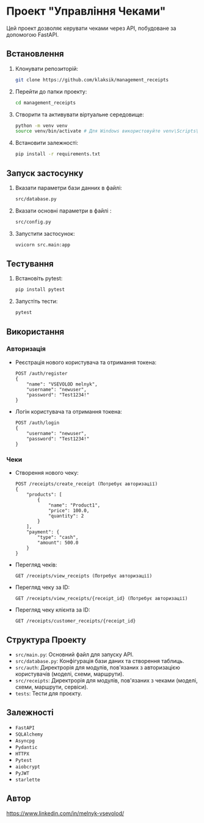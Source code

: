 # Проект "Управління Чеками"

Цей проект дозволяє керувати чеками через API, побудоване за допомогою FastAPI.

## Встановлення

1. Клонувати репозиторій:
    ```sh
    git clone https://github.com/klaksik/management_receipts
    ```

2. Перейти до папки проекту:
    ```sh
    cd management_receipts
    ```

3. Створити та активувати віртуальне середовище:
    ```sh
    python -m venv venv
    source venv/bin/activate # Для Windows використовуйте venv\Scripts\activate
    ```

4. Встановити залежності:
    ```sh
    pip install -r requirements.txt
    ```

## Запуск застосунку

1. Вказати параметри бази данних в файлі:
    ```sh
    src/database.py
    ```
2. Вказати основні параметри в файлі :
    ```sh
    src/config.py
    ```

2. Запустити застосунок:
    ```sh
    uvicorn src.main:app
    ```

## Тестування

1. Встановіть pytest:
    ```sh
    pip install pytest
    ```

2. Запустіть тести:
    ```sh
    pytest
    ```

## Використання

### Авторизація

- Реєстрація нового користувача та отримання токена:
    ```
    POST /auth/register
    {
        "name": "VSEVOLOD melnyk",
        "username": "newuser",
        "password": "Test1234!"
    }
    ```
  
- Логін користувача та отримання токена:
    ```
    POST /auth/login
    {
        "username": "newuser",
        "password": "Test1234!"
    }
    ```

### Чеки

- Створення нового чеку:
    ```
    POST /receipts/create_receipt (Потребує авторизації)
    {
        "products": [
            {
                "name": "Product1",
                "price": 100.0,
                "quantity": 2
            }
        ],
        "payment": {
            "type": "cash",
            "amount": 500.0
        }
    }
    ```

- Перегляд чеків:
    ```
    GET /receipts/view_receipts (Потребує авторизації)
    ```

- Перегляд чеку за ID:
    ```
    GET /receipts/view_receipts/{receipt_id} (Потребує авторизації)
    ```

- Перегляд чеку клієнта за ID:
    ```
    GET /receipts/customer_receipts/{receipt_id}
    ```

## Структура Проекту

- `src/main.py`: Основний файл для запуску API.
- `src/database.py`: Конфігурація бази даних та створення таблиць.
- `src/auth`: Директрорія для модулів, пов'язаних з авторизацією користувачів (моделі, схеми, маршрути).
- `src/receipts`: Директрорія для модулів, пов'язаних з чеками (моделі, схеми, маршрути, сервіси).
- `tests`: Тести для проєкту.

## Залежності

- `FastAPI`
- `SQLAlchemy`
- `Asyncpg`
- `Pydantic`
- `HTTPX`
- `Pytest`
- `aiobcrypt`
- `PyJWT`
- `starlette`

## Автор

https://www.linkedin.com/in/melnyk-vsevolod/